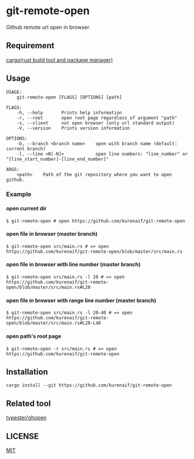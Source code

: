 # git-remote-open

Github remote url open in browser.

## Requirement

[cargo(rust build tool and package manager)](https://rust-lang-ja.github.io/the-rust-programming-language-ja/1.6/book/getting-started.html)

## Usage

```
USAGE:
    git-remote-open [FLAGS] [OPTIONS] [path]

FLAGS:
    -h, --help       Prints help information
    -r, --root       open root page regardless of argument "path"
    -s, --slient     not open browser (only url standard output)
    -V, --version    Prints version information

OPTIONS:
    -b, --branch <branch name>    open with branch name (default: current branch)
    -l, --line <N[-N]>            open line numbers: "line_number" or "[line_start_number]-[line_end_number]"

ARGS:
    <path>    Path of the git repository where you want to open github.

```

### Example

#### open current dir

```
$ git-remote-open # open https://github.com/kurenaif/git-remote-open
```

#### open file in browser (master branch)

```
$ git-remote-open src/main.rs # => open https://github.com/kurenaif/git-remote-open/blob/master/src/main.rs
```

#### open file in browser with line number (master branch)

```
$ git-remote-open src/main.rs -l 20 # => open https://github.com/kurenaif/git-remote-open/blob/master/src/main.rs#L20
```

#### open file in browser with range line number (master branch)

```
$ git-remote-open src/main.rs -l 20-40 # => open https://github.com/kurenaif/git-remote-open/blob/master/src/main.rs#L20-L40
```

#### open path's root page

```
$ git-remote-open -r src/main.rs # => open https://github.com/kurenaif/git-remote-open
```

## Installation

```
cargo install --git https://github.com/kurenaif/git-remote-open
```

## Related tool

[typester/ghopen](https://github.com/typester/gh-open)

## LICENSE

[MIT](./LICENSE)